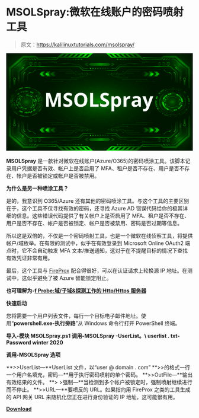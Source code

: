 # MSOLSpray:微软在线账户的密码喷射工具

> 原文：<https://kalilinuxtutorials.com/msolspray/>

[![MSOLSpray : A Password Spraying Tool For Microsoft Online Accounts](img//3468b652b97cb9fb164b430c5fa76162.png "MSOLSpray : A Password Spraying Tool For Microsoft Online Accounts")](https://1.bp.blogspot.com/-p8lahxx3rPA/XpMsQiIO__I/AAAAAAAAF4Y/EJVHyS98ILQFqYe7mhy-_TFPIYMqW_b7ACLcBGAsYHQ/s1600/MSOLSpray.png)

**MSOLSpray** 是一款针对微软在线账户(Azure/O365)的密码喷涂工具。该脚本记录用户凭据是否有效、帐户上是否启用了 MFA、租户是否不存在、用户是否不存在、帐户是否被锁定或帐户是否被禁用。

**为什么是另一种喷涂工具？**

是的，我意识到 O365/Azure 还有其他的密码喷涂工具。与这个工具的主要区别在于，这个工具不仅寻找有效的密码，还寻找 Azure AD 错误代码给你的极其详细的信息。这些错误代码提供了有关帐户上是否启用了 MFA、租户是否不存在、用户是否不存在、帐户是否被锁定、帐户是否被禁用、密码是否过期等信息。

所以这是双倍的，不仅是一个密码喷射工具，也是一个微软在线侦察工具，将提供帐户/域枚举。在有限的测试中，似乎在有效登录到 Microsoft Online OAuth2 端点时，它不会自动触发 MFA 文本/推送通知，这对于在不提醒目标的情况下查找有效凭证非常有用。

最后，这个工具与 [FireProx](https://github.com/ustayready/fireprox) 配合得很好，可以在认证请求上轮换源 IP 地址。在测试中，这似乎避免了被 Azure 智能锁定阻止。

**也可理解为-[f Probe:域/子域&探测工作的 Http/Https 服务器](https://kalilinuxtutorials.com/fprobe/)**

**快速启动**

您将需要一个用户列表文件，每行一个目标电子邮件地址。使用“**powershell.exe-执行旁路**”从 Windows 命令行打开 PowerShell 终端。

**导入-模块 MSOLSpray.ps1
调用-MSOLSpray -UserList。\ userlist . txt-Password winter 2020**

**调用-MSOLSpray 选项**

**>>UserList—**UserList 文件，以“user @ domain . com”
**>>的格式一行一个用户名填充，密码—**用于执行密码喷射的单个密码。
**>>OutFile—**输出有效结果的文件。
**> >强制—**当检测到多个帐户被锁定时，强制喷射继续进行而不停止。
**>>URL—**要喷反的 URL。如果指向用 FireProx 之类的工具生成的 API 网关 URL 来随机化您正在进行身份验证的 IP 地址，这可能很有用。

[**Download**](https://github.com/dafthack/MSOLSpray)